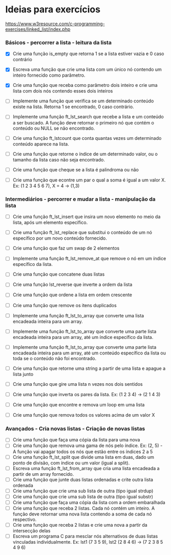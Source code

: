 # Ideias para exercícios

https://www.w3resource.com/c-programming-exercises/linked_list/index.php

### Básicos - percorrer a lista - leitura da lista

- [X] Crie uma função is_empty que retorna 1 se a lista estiver vazia e 0 caso contrário
- [X] Escreva uma função que crie uma lista com um único nó contendo um inteiro fornecido como parâmetro.
- [X] Crie uma função que receba como parâmetro dois inteiro e crie uma lista com dois nós contendo esses dois inteiros
- [ ] Implemente uma função que verifica se um determinado conteúdo existe na lista. Retorna 1 se encontrado, 0 caso contrário.
- [ ] Implemente uma função ft_lst_search que recebe a lista e um conteúdo a ser buscado. A função deve retornar o primeiro nó que contém o conteúdo ou NULL se não encontrado.
- [ ] Crie uma função ft_lstcount que conta quantas vezes um determinado conteúdo aparece na lista.
- [ ] Crie uma função que retorne o índice de um determinado valor, ou o tamanho da lista caso não seja encontrado.
- [ ] Crie uma função que cheque se a lista é palindroma ou não
- [ ] Crie uma função que econtre um par o qual a soma é igual a um valor X. Ex: (1 2 3 4 5 6 7), X = 4 -> (1,3)


### Intermediários - percorrer e mudar a lista - manipulação da lista

- [ ] Crie uma função ft_lst_insert que insira um novo elemento no meio da lista, após um elemento específico.
- [ ] Crie uma função ft_lst_replace que substitui o conteúdo de um nó específico por um novo conteúdo fornecido.
- [ ] Crie uma função que faz um swap de 2 elementos
- [ ] Implemente uma função ft_lst_remove_at que remove o nó em um índice específico da lista.
- [ ] Crie uma função que concatene duas listas
- [ ] Crie uma função lst_reverse que inverte a ordem da lista
- [ ] Crie uma função que ordene a lista em ordem crescente
- [ ] Crie uma função que remove os itens duplicados
- [ ] Implemente uma função ft_lst_to_array que converte uma lista encadeada inteira para um array.
- [ ] Implemente uma função ft_lst_to_array que converte uma parte lista encadeada inteira para um array, até um índice específico da lista.
- [ ] Implemente uma função ft_lst_to_array que converte uma parte lista encadeada inteira para um array, até um conteúdo específico da lista ou toda se o conteúdo não foi encontrado.
- [ ] Crie uma função que retorne uma string a partir de uma lista e apague a lista junto
- [ ] Crie uma função que gire uma lista n vezes nos dois sentidos
- [ ] Crie uma função que inverta os pares da lista. Ex: (1 2 3 4) -> (2 1 4 3)
- [ ] Crie uma função que encontre e remova um loop em uma lista
- [ ] Crie uma função que remova todos os valores acima de um valor X


### Avançados - Cria novas listas - Criação de novas listas

- [ ] Crie uma função que faça uma cópia da lista para uma nova
- [ ] Crie uma função que remova uma gama de nós pelo índice. Ex: (2, 5) - A função vai apagar todos os nós que estão entre os índices 2 a 5
- [ ] Crie uma função ft_lst_split que divide uma lista em duas, dado um ponto de divisão, com índice ou um valor (igual a split).
- [ ] Escreva uma função ft_lst_from_array que cria uma lista encadeada a partir de um array fornecido.
- [ ] Crie uma função que junte duas listas ordenadas e crite outra lista ordenada
- [ ] Crie uma função que crie uma sub lista de outra (tipo igual strdup)
- [ ] Crie uma função que crie uma sub lista de outra (tipo igual substr)
- [ ] Crie uma função que faça uma cópia da lista com a ordem embaralhada
- [ ] Crie uma função que receba 2 listas. Cada nó contém um inteiro. A função deve retornar uma nova lista contendo a soma de cada nó respectivo.
- [ ] Crie uma função que receba 2 listas e crie uma nova a partir da intersecção delas
- [ ] Escreva um programa C para mesclar nós alternativos de duas listas vinculadas individualmente. Ex: lst1 (7 3 5 9), lst2 (2 8 4 6) -> (7 2 3 8 5 4 9 6)
